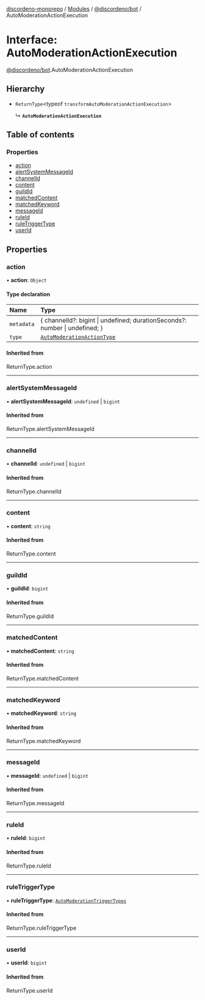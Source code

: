 [discordeno-monorepo](../README.md) / [Modules](../modules.md) / [@discordeno/bot](../modules/discordeno_bot.md) / AutoModerationActionExecution

# Interface: AutoModerationActionExecution

[@discordeno/bot](../modules/discordeno_bot.md).AutoModerationActionExecution

## Hierarchy

- `ReturnType`<typeof `transformAutoModerationActionExecution`\>

  ↳ **`AutoModerationActionExecution`**

## Table of contents

### Properties

- [action](discordeno_bot.AutoModerationActionExecution.md#action)
- [alertSystemMessageId](discordeno_bot.AutoModerationActionExecution.md#alertsystemmessageid)
- [channelId](discordeno_bot.AutoModerationActionExecution.md#channelid)
- [content](discordeno_bot.AutoModerationActionExecution.md#content)
- [guildId](discordeno_bot.AutoModerationActionExecution.md#guildid)
- [matchedContent](discordeno_bot.AutoModerationActionExecution.md#matchedcontent)
- [matchedKeyword](discordeno_bot.AutoModerationActionExecution.md#matchedkeyword)
- [messageId](discordeno_bot.AutoModerationActionExecution.md#messageid)
- [ruleId](discordeno_bot.AutoModerationActionExecution.md#ruleid)
- [ruleTriggerType](discordeno_bot.AutoModerationActionExecution.md#ruletriggertype)
- [userId](discordeno_bot.AutoModerationActionExecution.md#userid)

## Properties

### action

• **action**: `Object`

#### Type declaration

| Name       | Type                                                                              |
| :--------- | :-------------------------------------------------------------------------------- |
| `metadata` | { channelId?: bigint \| undefined; durationSeconds?: number \| undefined; }       |
| `type`     | [`AutoModerationActionType`](../enums/discordeno_bot.AutoModerationActionType.md) |

#### Inherited from

ReturnType.action

---

### alertSystemMessageId

• **alertSystemMessageId**: `undefined` \| `bigint`

#### Inherited from

ReturnType.alertSystemMessageId

---

### channelId

• **channelId**: `undefined` \| `bigint`

#### Inherited from

ReturnType.channelId

---

### content

• **content**: `string`

#### Inherited from

ReturnType.content

---

### guildId

• **guildId**: `bigint`

#### Inherited from

ReturnType.guildId

---

### matchedContent

• **matchedContent**: `string`

#### Inherited from

ReturnType.matchedContent

---

### matchedKeyword

• **matchedKeyword**: `string`

#### Inherited from

ReturnType.matchedKeyword

---

### messageId

• **messageId**: `undefined` \| `bigint`

#### Inherited from

ReturnType.messageId

---

### ruleId

• **ruleId**: `bigint`

#### Inherited from

ReturnType.ruleId

---

### ruleTriggerType

• **ruleTriggerType**: [`AutoModerationTriggerTypes`](../enums/discordeno_bot.AutoModerationTriggerTypes.md)

#### Inherited from

ReturnType.ruleTriggerType

---

### userId

• **userId**: `bigint`

#### Inherited from

ReturnType.userId
